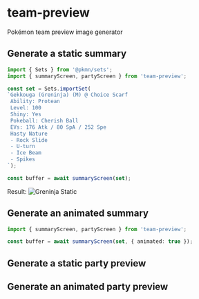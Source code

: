 # team-preview
Pokémon team preview image generator

## Generate a static summary

```ts
import { Sets } from '@pkmn/sets';
import { summaryScreen, partyScreen } from 'team-preview';

const set = Sets.importSet(
`Gekkouga (Greninja) (M) @ Choice Scarf  
 Ability: Protean  
 Level: 100  
 Shiny: Yes  
 Pokeball: Cherish Ball  
 EVs: 176 Atk / 80 SpA / 252 Spe  
 Hasty Nature  
 - Rock Slide  
 - U-turn  
 - Ice Beam  
 - Spikes
`);

const buffer = await summaryScreen(set);
```

Result:
![Greninja Static](https://cdn.discordapp.com/attachments/715564004621418577/850150281261481984/summary.jpg)


## Generate an animated summary

```ts
import { summaryScreen, partyScreen } from 'team-preview';

const buffer = await summaryScreen(set, { animated: true });
```


## Generate a static party preview


## Generate an animated party preview